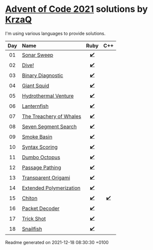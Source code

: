 [Advent of Code 2021](https://adventofcode.com) solutions by [KrzaQ][kq]
========================

I'm using various languages to provide solutions.

| Day | Name | Ruby | C++ |
|:---:|:---|:---:|:---:|
| 01 | [Sonar Sweep][day01] | [:heavy_check_mark:](solutions/day01/main.rb) |  |
| 02 | [Dive!][day02] | [:heavy_check_mark:](solutions/day02/main.rb) |  |
| 03 | [Binary Diagnostic][day03] | [:heavy_check_mark:](solutions/day03/main.rb) |  |
| 04 | [Giant Squid][day04] | [:heavy_check_mark:](solutions/day04/main.rb) |  |
| 05 | [Hydrothermal Venture][day05] | [:heavy_check_mark:](solutions/day05/main.rb) |  |
| 06 | [Lanternfish][day06] | [:heavy_check_mark:](solutions/day06/main.rb) |  |
| 07 | [The Treachery of Whales][day07] | [:heavy_check_mark:](solutions/day07/main.rb) |  |
| 08 | [Seven Segment Search][day08] | [:heavy_check_mark:](solutions/day08/main.rb) |  |
| 09 | [Smoke Basin][day09] | [:heavy_check_mark:](solutions/day09/main.rb) |  |
| 10 | [Syntax Scoring][day10] | [:heavy_check_mark:](solutions/day10/main.rb) |  |
| 11 | [Dumbo Octopus][day11] | [:heavy_check_mark:](solutions/day11/main.rb) |  |
| 12 | [Passage Pathing][day12] | [:heavy_check_mark:](solutions/day12/main.rb) |  |
| 13 | [Transparent Origami][day13] | [:heavy_check_mark:](solutions/day13/main.rb) |  |
| 14 | [Extended Polymerization][day14] | [:heavy_check_mark:](solutions/day14/main.rb) |  |
| 15 | [Chiton][day15] | [:heavy_check_mark:](solutions/day15/main.rb) | [:heavy_check_mark:](solutions/day15/main.cpp) |
| 16 | [Packet Decoder][day16] | [:heavy_check_mark:](solutions/day16/main.rb) |  |
| 17 | [Trick Shot][day17] | [:heavy_check_mark:](solutions/day17/main.rb) |  |
| 18 | [Snailfish][day18] | [:heavy_check_mark:](solutions/day18/main.rb) |  |

[day01]: https://adventofcode.com/2021/day/1
[day02]: https://adventofcode.com/2021/day/2
[day03]: https://adventofcode.com/2021/day/3
[day04]: https://adventofcode.com/2021/day/4
[day05]: https://adventofcode.com/2021/day/5
[day06]: https://adventofcode.com/2021/day/6
[day07]: https://adventofcode.com/2021/day/7
[day08]: https://adventofcode.com/2021/day/8
[day09]: https://adventofcode.com/2021/day/9
[day10]: https://adventofcode.com/2021/day/10
[day11]: https://adventofcode.com/2021/day/11
[day12]: https://adventofcode.com/2021/day/12
[day13]: https://adventofcode.com/2021/day/13
[day14]: https://adventofcode.com/2021/day/14
[day15]: https://adventofcode.com/2021/day/15
[day16]: https://adventofcode.com/2021/day/16
[day17]: https://adventofcode.com/2021/day/17
[day18]: https://adventofcode.com/2021/day/18

[kq]: https://dev.krzaq.cc

Readme generated on 2021-12-18 08:30:30 +0100
